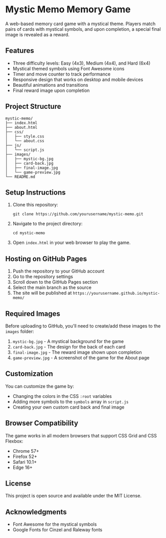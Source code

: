 # Mystic Memo Memory Game

A web-based memory card game with a mystical theme. Players match pairs of cards with mystical symbols, and upon completion, a special final image is revealed as a reward.

## Features

- Three difficulty levels: Easy (4x3), Medium (4x4), and Hard (6x4)
- Mystical themed symbols using Font Awesome icons
- Timer and move counter to track performance
- Responsive design that works on desktop and mobile devices
- Beautiful animations and transitions
- Final reward image upon completion

## Project Structure

```
mystic-memo/
├── index.html
├── about.html
├── css/
│   ├── style.css
│   └── about.css
├── js/
│   └── script.js
├── images/
│   ├── mystic-bg.jpg
│   ├── card-back.jpg
│   ├── final-image.jpg
│   └── game-preview.jpg
└── README.md
```

## Setup Instructions

1. Clone this repository:
   ```
   git clone https://github.com/yourusername/mystic-memo.git
   ```

2. Navigate to the project directory:
   ```
   cd mystic-memo
   ```

3. Open `index.html` in your web browser to play the game.

## Hosting on GitHub Pages

1. Push the repository to your GitHub account
2. Go to the repository settings
3. Scroll down to the GitHub Pages section
4. Select the main branch as the source
5. The site will be published at `https://yourusername.github.io/mystic-memo/`

## Required Images

Before uploading to GitHub, you'll need to create/add these images to the `images` folder:

1. `mystic-bg.jpg` - A mystical background for the game
2. `card-back.jpg` - The design for the back of each card
3. `final-image.jpg` - The reward image shown upon completion
4. `game-preview.jpg` - A screenshot of the game for the About page

## Customization

You can customize the game by:

- Changing the colors in the CSS `:root` variables
- Adding more symbols to the `symbols` array in `script.js`
- Creating your own custom card back and final image

## Browser Compatibility

The game works in all modern browsers that support CSS Grid and CSS Flexbox:
- Chrome 57+
- Firefox 52+
- Safari 10.1+
- Edge 16+

## License

This project is open source and available under the MIT License.

## Acknowledgments

- Font Awesome for the mystical symbols
- Google Fonts for Cinzel and Raleway fonts
